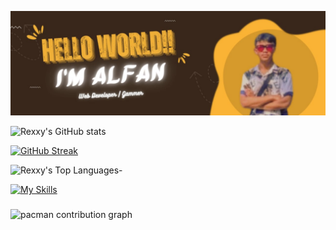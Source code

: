 ![Alpen5438](img/profile.jpeg)

![Rexxy's GitHub stats](https://github-readme-stats.vercel.app/api?username=Alpen5438&show_icons=true&theme=tokyonight)

[![GitHub Streak](https://streak-stats.demolab.com/?user=Alpen5438&theme=tokyonight)](https://git.io/streak-stats)

![Rexxy's Top Languages](https://github-readme-stats.vercel.app/api/top-langs/?username=Alpen5438&theme=tokyonight&show_icons=true&hide_border=false&layout=compact)- 

[![My Skills](https://skillicons.dev/icons?i=js,html,css,wasm,wordpress,windows,wasm,vscode,unity,twitter,solidity,sqlite,replit)](https://skillicons.dev)

###

<picture>
  <source media="(prefers-color-scheme: dark)" srcset="https://raw.githubusercontent.com/rexxy-4v/rexxy-4v/output/pacman-contribution-graph-dark.svg">
  <source media="(prefers-color-scheme: light)" srcset="https://raw.githubusercontent.com/rexxy-4v/rexxy-4v/output/pacman-contribution-graph.svg">
  <img alt="pacman contribution graph" src="https://raw.githubusercontent.com/rexxy-4v/rexxy-4v/output/pacman-contribution-graph.svg">
</picture>

###
<!---
Alpen5438/Alpen5438 is a ✨ special ✨ repository because its `README.md` (this file) appears on your GitHub profile.
You can click the Preview link to take a look at your changes.
--->
